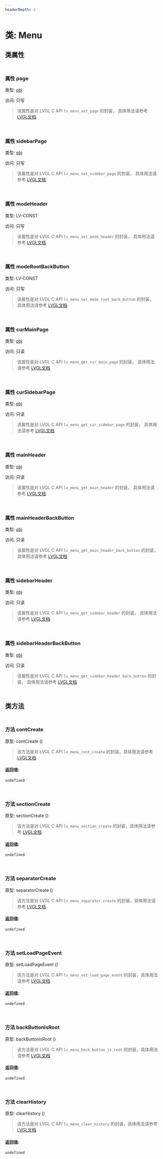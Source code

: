 ```yaml
---
headerDepth: 2
---
```


# 类: Menu
## 类属性

<p style="height: 10px;margin:0px"></p>

### <span class='member-header property'></span> 属性 page

类型: [obj](obj.html)

访问: 只写

> 该属性是对 LVGL C API `lv_menu_set_page` 的封装，
> 具体用法请参考  [LVGL文档](https://docs.lvgl.io/9.0/API/index.html)


<p style="height: 10px;margin:0px"></p>

<p style="height: 10px;margin:0px"></p>

### <span class='member-header property'></span> 属性 sidebarPage

类型: [obj](obj.html)

访问: 只写

> 该属性是对 LVGL C API `lv_menu_set_sidebar_page` 的封装，
> 具体用法请参考  [LVGL文档](https://docs.lvgl.io/9.0/API/index.html)


<p style="height: 10px;margin:0px"></p>

<p style="height: 10px;margin:0px"></p>

### <span class='member-header property'></span> 属性 modeHeader

类型: LV-CONST

访问: 只写

> 该属性是对 LVGL C API `lv_menu_set_mode_header` 的封装，
> 具体用法请参考  [LVGL文档](https://docs.lvgl.io/9.0/API/index.html)


<p style="height: 10px;margin:0px"></p>

<p style="height: 10px;margin:0px"></p>

### <span class='member-header property'></span> 属性 modeRootBackButton

类型: LV-CONST

访问: 只写

> 该属性是对 LVGL C API `lv_menu_set_mode_root_back_button` 的封装，
> 具体用法请参考  [LVGL文档](https://docs.lvgl.io/9.0/API/index.html)


<p style="height: 10px;margin:0px"></p>

<p style="height: 10px;margin:0px"></p>

### <span class='member-header property'></span> 属性 curMainPage

类型: [obj](obj.html)

访问: 只读

> 该属性是对 LVGL C API `lv_menu_get_cur_main_page` 的封装，
> 具体用法请参考  [LVGL文档](https://docs.lvgl.io/9.0/API/index.html)


<p style="height: 10px;margin:0px"></p>

<p style="height: 10px;margin:0px"></p>

### <span class='member-header property'></span> 属性 curSidebarPage

类型: [obj](obj.html)

访问: 只读

> 该属性是对 LVGL C API `lv_menu_get_cur_sidebar_page` 的封装，
> 具体用法请参考  [LVGL文档](https://docs.lvgl.io/9.0/API/index.html)


<p style="height: 10px;margin:0px"></p>

<p style="height: 10px;margin:0px"></p>

### <span class='member-header property'></span> 属性 mainHeader

类型: [obj](obj.html)

访问: 只读

> 该属性是对 LVGL C API `lv_menu_get_main_header` 的封装，
> 具体用法请参考  [LVGL文档](https://docs.lvgl.io/9.0/API/index.html)


<p style="height: 10px;margin:0px"></p>

<p style="height: 10px;margin:0px"></p>

### <span class='member-header property'></span> 属性 mainHeaderBackButton

类型: [obj](obj.html)

访问: 只读

> 该属性是对 LVGL C API `lv_menu_get_main_header_back_button` 的封装，
> 具体用法请参考  [LVGL文档](https://docs.lvgl.io/9.0/API/index.html)


<p style="height: 10px;margin:0px"></p>

<p style="height: 10px;margin:0px"></p>

### <span class='member-header property'></span> 属性 sidebarHeader

类型: [obj](obj.html)

访问: 只读

> 该属性是对 LVGL C API `lv_menu_get_sidebar_header` 的封装，
> 具体用法请参考  [LVGL文档](https://docs.lvgl.io/9.0/API/index.html)


<p style="height: 10px;margin:0px"></p>

<p style="height: 10px;margin:0px"></p>

### <span class='member-header property'></span> 属性 sidebarHeaderBackButton

类型: [obj](obj.html)

访问: 只读

> 该属性是对 LVGL C API `lv_menu_get_sidebar_header_back_button` 的封装，
> 具体用法请参考  [LVGL文档](https://docs.lvgl.io/9.0/API/index.html)


<p style="height: 10px;margin:0px"></p>

## 类方法

<p style="height: 10px;margin:0px"></p>

### <span class='member-header function'></span> 方法  contCreate


原型:  contCreate
 ()

> 该方法是对 LVGL C API `lv_menu_cont_create` 的封装，具体用法请参考  [LVGL文档](https://docs.lvgl.io/9.0/API/index.html)

#### 返回值:

`undefined`

<p style="height: 10px;margin:0px"></p>

<p style="height: 10px;margin:0px"></p>

### <span class='member-header function'></span> 方法  sectionCreate


原型:  sectionCreate
 ()

> 该方法是对 LVGL C API `lv_menu_section_create` 的封装，具体用法请参考  [LVGL文档](https://docs.lvgl.io/9.0/API/index.html)

#### 返回值:

`undefined`

<p style="height: 10px;margin:0px"></p>

<p style="height: 10px;margin:0px"></p>

### <span class='member-header function'></span> 方法  separatorCreate


原型:  separatorCreate
 ()

> 该方法是对 LVGL C API `lv_menu_separator_create` 的封装，具体用法请参考  [LVGL文档](https://docs.lvgl.io/9.0/API/index.html)

#### 返回值:

`undefined`

<p style="height: 10px;margin:0px"></p>

<p style="height: 10px;margin:0px"></p>

### <span class='member-header function'></span> 方法  setLoadPageEvent


原型:  setLoadPageEvent
 ()

> 该方法是对 LVGL C API `lv_menu_set_load_page_event` 的封装，具体用法请参考  [LVGL文档](https://docs.lvgl.io/9.0/API/index.html)

#### 返回值:

`undefined`

<p style="height: 10px;margin:0px"></p>

<p style="height: 10px;margin:0px"></p>

### <span class='member-header function'></span> 方法  backButtonIsRoot


原型:  backButtonIsRoot
 ()

> 该方法是对 LVGL C API `lv_menu_back_button_is_root` 的封装，具体用法请参考  [LVGL文档](https://docs.lvgl.io/9.0/API/index.html)

#### 返回值:

`undefined`

<p style="height: 10px;margin:0px"></p>

<p style="height: 10px;margin:0px"></p>

### <span class='member-header function'></span> 方法  clearHistory


原型:  clearHistory
 ()

> 该方法是对 LVGL C API `lv_menu_clear_history` 的封装，具体用法请参考  [LVGL文档](https://docs.lvgl.io/9.0/API/index.html)

#### 返回值:

`undefined`

<p style="height: 10px;margin:0px"></p>

